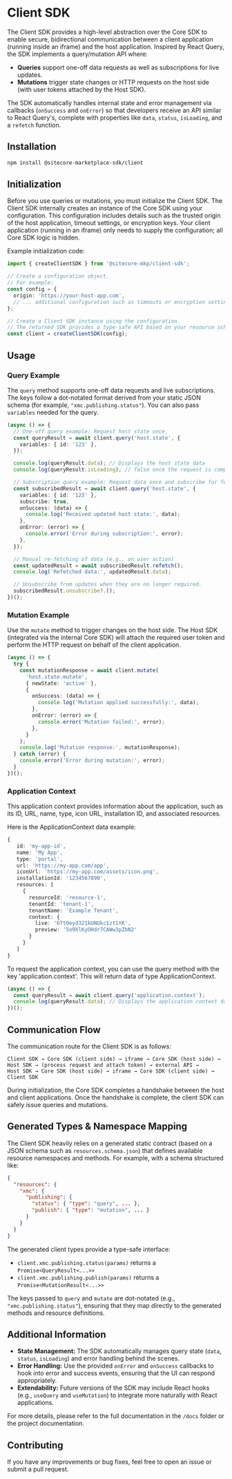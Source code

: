 # Client SDK

The Client SDK provides a high-level abstraction over the Core SDK to enable secure, bidirectional communication between a client
application (running inside an iframe) and the host application. Inspired by React Query, the SDK implements a query/mutation API where:

- **Queries** support one-off data requests as well as subscriptions for live updates.
- **Mutations** trigger state changes or HTTP requests on the host side (with user tokens attached by the Host SDK).

The SDK automatically handles internal state and error management via callbacks (`onSuccess` and `onError`) so that developers
receive an API similar to React Query's, complete with properties like `data`, `status`, `isLoading`, and a `refetch` function.

## Installation

```bash
npm install @sitecore-marketplace-sdk/client
```

## Initialization

Before you use queries or mutations, you must initialize the Client SDK. The Client SDK internally creates an instance of the Core SDK
using your configuration. This configuration includes details such as the trusted origin of the host application, timeout settings,
or encryption keys. Your client application (running in an iframe) only needs to supply the configuration; all Core SDK logic is hidden.

Example initialization code:

```typescript
import { createClientSDK } from '@sitecore-mkp/client-sdk';

// Create a configuration object.
// For example:
const config = {
  origin: 'https://your-host-app.com',
  // ... additional configuration such as timeouts or encryption settings
};

// Create a Client SDK instance using the configuration.
// The returned SDK provides a type-safe API based on your resource schema.
const client = createClientSDK(config);
```

## Usage

### Query Example

The `query` method supports one-off data requests and live subscriptions. The keys follow a dot-notated format derived from your
static JSON schema (for example, `"xmc.publishing.status"`). You can also pass `variables` needed for the query.

```typescript
(async () => {
  // One-off query example: Request host state once.
  const queryResult = await client.query('host.state', {
    variables: { id: '123' },
  });

  console.log(queryResult.data); // Displays the host state data
  console.log(queryResult.isLoading); // false once the request is complete

  // Subscription query example: Request data once and subscribe for future updates.
  const subscribedResult = await client.query('host.state', {
    variables: { id: '123' },
    subscribe: true,
    onSuccess: (data) => {
      console.log('Received updated host state:', data);
    },
    onError: (error) => {
      console.error('Error during subscription:', error);
    },
  });

  // Manual re-fetching of data (e.g., on user action)
  const updatedResult = await subscribedResult.refetch();
  console.log('Refetched data:', updatedResult.data);

  // Unsubscribe from updates when they are no longer required.
  subscribedResult.unsubscribe?.();
})();
```

### Mutation Example

Use the `mutate` method to trigger changes on the host side. The Host SDK (integrated via the internal Core SDK) will attach the required
user token and perform the HTTP request on behalf of the client application.

```typescript
(async () => {
  try {
    const mutationResponse = await client.mutate(
      'host.state.mutate',
      { newState: 'active' },
      {
        onSuccess: (data) => {
          console.log('Mutation applied successfully:', data);
        },
        onError: (error) => {
          console.error('Mutation failed:', error);
        },
      }
    );
    console.log('Mutation response:', mutationResponse);
  } catch (error) {
    console.error('Error during mutation:', error);
  }
})();
```

### Application Context

This application context provides information about the application, such as its ID, URL, name, type, icon URL, installation ID, and associated resources.

Here is the ApplicationContext data example:
```typescript
{
   id: 'my-app-id',
   name: 'My App',
   type: 'portal',
   url: 'https://my-app.com/app',
   iconUrl: 'https://my-app.com/assets/icon.png',
   installationId: '1234567890',
   resources: [
     {
       resourceId: 'resource-1',
       tenantId: 'tenant-1',
       tenantName: 'Example Tenant',
       context: {
         live: '6Tt0eyd321kUNUkc1zt1YK', 
         preview: '5o9XlKyOHdr7CAWw3pZbN2'
       }
     }
   ]
}
```

To request the application context, you can use the query method with the key 'application.context'. This will return data of type ApplicationContext.

```typescript
(async () => {
  const queryResult = await client.query('application.context');
  console.log(queryResult.data); // Displays the application context data
})();
```

## Communication Flow

The communication route for the Client SDK is as follows:

```
Client SDK → Core SDK (client side) → iframe → Core SDK (host side) → Host SDK → (process request and attach token) → external API →
Host SDK → Core SDK (host side) → iframe → Core SDK (client side) → Client SDK
```

During initialization, the Core SDK completes a handshake between the host and client applications. Once the handshake is complete,
the client SDK can safely issue queries and mutations.

## Generated Types & Namespace Mapping

The Client SDK heavily relies on a generated static contract (based on a JSON schema such as `resources.schema.json`) that defines
available resource namespaces and methods. For example, with a schema structured like:

```json
{
  "resources": {
    "xmc": {
      "publishing": {
        "status": { "type": "query", ... },
        "publish": { "type": "mutation", ... }
      }
    }
  }
}
```

The generated client types provide a type-safe interface:

- `client.xmc.publishing.status(params)` returns a `Promise<QueryResult<...>>`
- `client.xmc.publishing.publish(params)` returns a `Promise<MutationResult<...>>`

The keys passed to `query` and `mutate` are dot-notated (e.g., `"xmc.publishing.status"`), ensuring that they map directly
to the generated methods and resource definitions.

## Additional Information

- **State Management:** The SDK automatically manages query state (`data`, `status`, `isLoading`) and error handling behind the scenes.
- **Error Handling:** Use the provided `onError` and `onSuccess` callbacks to hook into error and success events, ensuring that the UI can respond appropriately.
- **Extendability:** Future versions of the SDK may include React hooks (e.g., `useQuery` and `useMutation`) to integrate more naturally with React applications.

For more details, please refer to the full documentation in the `/docs` folder or the project documentation.

## Contributing

If you have any improvements or bug fixes, feel free to open an issue or submit a pull request.
